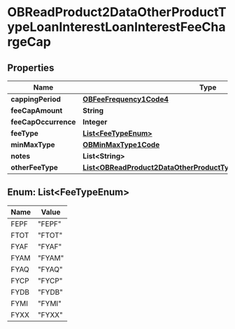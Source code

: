 
# OBReadProduct2DataOtherProductTypeLoanInterestLoanInterestFeeChargeCap

## Properties
Name | Type | Description | Notes
------------ | ------------- | ------------- | -------------
**cappingPeriod** | [**OBFeeFrequency1Code4**](OBFeeFrequency1Code4.md) |  |  [optional]
**feeCapAmount** | **String** |  |  [optional]
**feeCapOccurrence** | **Integer** |  |  [optional]
**feeType** | [**List&lt;FeeTypeEnum&gt;**](#List&lt;FeeTypeEnum&gt;) |  | 
**minMaxType** | [**OBMinMaxType1Code**](OBMinMaxType1Code.md) |  | 
**notes** | **List&lt;String&gt;** |  |  [optional]
**otherFeeType** | [**List&lt;OBReadProduct2DataOtherProductTypeLoanInterestOtherFeeType&gt;**](OBReadProduct2DataOtherProductTypeLoanInterestOtherFeeType.md) |  |  [optional]


<a name="List<FeeTypeEnum>"></a>
## Enum: List&lt;FeeTypeEnum&gt;
Name | Value
---- | -----
FEPF | &quot;FEPF&quot;
FTOT | &quot;FTOT&quot;
FYAF | &quot;FYAF&quot;
FYAM | &quot;FYAM&quot;
FYAQ | &quot;FYAQ&quot;
FYCP | &quot;FYCP&quot;
FYDB | &quot;FYDB&quot;
FYMI | &quot;FYMI&quot;
FYXX | &quot;FYXX&quot;



